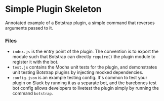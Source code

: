 # Simple Plugin Skeleton

Annotated example of a Botstrap plugin, a simple command that reverses arguments passed to it.

### Files
* `index.js` is the entry point of the plugin. The convention is to export the module such that Botstrap can directly `require()` the plugin module to register it with the bot.
* `test.js` contains the Mocha unit tests for the plugin, and demonstrates unit testing Botstrap plugins by injecting mocked dependencies.
* `config.json` is an example testing config. It's common to test your plugin on Slack by running it as a separate bot, and the barebones test bot config allows developers to livetest the plugin simply by running the command `botstrap`.

